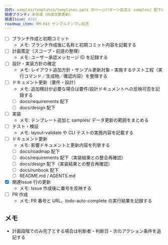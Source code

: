 ```yaml
---
目的: samples/templates/templates.pptx のページパターン拡充と samples/ 配下のバリエーション追加
関連ブランチ: 未作成（作成次第更新）
関連Issue: #241
roadmap_item: RM-043 サンプルテンプレ拡充
---
```


- [ ] ブランチ作成と初期コミット
  - メモ: ブランチ作成後に名称と初期コミット内容を記載する
- [ ] 計画策定（スコープ・前提の整理）
  - メモ: ユーザー承認メッセージ ID を記録する
- [ ] 設計・実装方針の確定
  - メモ: レイアウト追加方針・サンプル更新対象・実施するテスト工程（実行コマンド／生成物／確認内容）を整理する
- [ ] ドキュメント更新（要件・設計）
  - メモ: 追加検討が必要な場合は要件/設計ドキュメントへの反映可否を記録する
  - [ ] docs/requirements 配下
  - [ ] docs/design 配下
- [ ] 実装
  - メモ: テンプレート追加と samples/ データ更新の範囲をまとめる
- [ ] テスト・検証
  - メモ: layout-validate や CLI テストの実施内容を記載する
- [ ] ドキュメント更新
  - メモ: 影響ドキュメントと更新内容を列挙する
  - [ ] docs/roadmap 配下
  - [ ] docs/requirements 配下（実装結果との整合再確認）
  - [ ] docs/design 配下（実装結果との整合再確認）
  - [ ] docs/runbook 配下
  - [ ] README.md / AGENTS.md
- [x] 関連Issue 行の更新
  - メモ: Issue 作成後に番号を反映する
- [ ] PR 作成
  - メモ: PR 番号と URL、todo-auto-complete の実行結果を記録する

## メモ
- 計画段階でのみ完了とする場合は判断者・判断日・次のアクション条件を追記する

